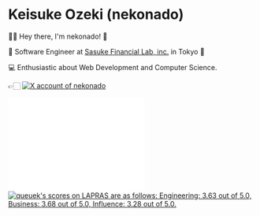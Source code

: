 # Keisuke Ozeki (nekonado)

👋🏻 Hey there, I'm nekonado! 🐾

🚀 Software Engineer at [Sasuke Financial Lab, inc.][corp-url] in Tokyo 🗼

💻 Enthusiastic about Web Development and Computer Science.

👉🏻 <a href="https://twitter.com/nekonadocat" target="_blank" rel="noopener noreferrer"><img alt="X account of nekonado" src="https://img.shields.io/twitter/follow/nekonadocat?style=social"></a>

<div id="activities">
<img src="https://raw.githubusercontent.com/nekonado/nekonado/main/github-metrics.svg" width="55%" align="left">
<!--START_SECTION:lapras-card-->
<p ><a href="https://lapras.com/public/queuek" target="_blank" rel="noopener noreferrer"><img alt="queuek's scores on LAPRAS are as follows: Engineering: 3.63 out of 5.0, Business: 3.68 out of 5.0, Influence: 3.28 out of 5.0." src="https://lapras-card-generator.vercel.app/api/svg?e=3.63&b=3.68&i=3.28&b1=%23232323&b2=%236d6d6d&i1=%23212121&i2=%23818181&l=en" width="40%" ></a></p>
<!--END_SECTION:lapras-card-->
</div>

<!-- URL variables -->

[corp-url]: https://sasukefinlab.com/
[about-my-hn-url]: https://ja.glosbe.com/eo/ja/nekonado/
